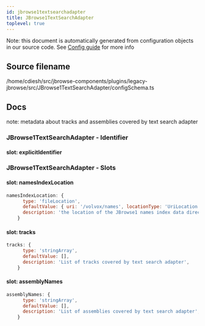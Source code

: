 ```yaml
---
id: jbrowse1textsearchadapter
title: JBrowse1TextSearchAdapter
toplevel: true
---
```


Note: this document is automatically generated from configuration objects in our
source code. See [Config guide](/docs/config_guide) for more info

## Source filename

/home/cdiesh/src/jbrowse-components/plugins/legacy-jbrowse/src/JBrowse1TextSearchAdapter/configSchema.ts

## Docs

note: metadata about tracks and assemblies covered by text search adapter

### JBrowse1TextSearchAdapter - Identifier

#### slot: explicitIdentifier

### JBrowse1TextSearchAdapter - Slots

#### slot: namesIndexLocation

```js
namesIndexLocation: {
      type: 'fileLocation',
      defaultValue: { uri: '/volvox/names', locationType: 'UriLocation' },
      description: 'the location of the JBrowse1 names index data directory',
    }
```

#### slot: tracks

```js
tracks: {
      type: 'stringArray',
      defaultValue: [],
      description: 'List of tracks covered by text search adapter',
    }
```

#### slot: assemblyNames

```js
assemblyNames: {
      type: 'stringArray',
      defaultValue: [],
      description: 'List of assemblies covered by text search adapter',
    }
```

